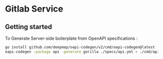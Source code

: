 # Gitlab Service



## Getting started

To Generate Server-side boilerplate from OpenAPI specifications :
```bash
go install github.com/deepmap/oapi-codegen/v2/cmd/oapi-codegen@latest
oapi-codegen -package api -generate gorilla ./specs/api.yml > ./cmd/api/gitlab-service.gen.go
```